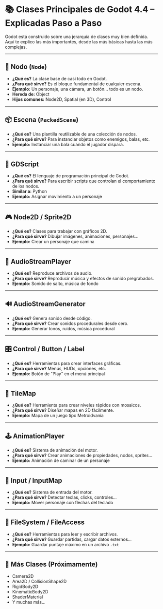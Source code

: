 # 📚 Clases Principales de Godot 4.4 – Explicadas Paso a Paso

Godot está construido sobre una jerarquía de clases muy bien definida. Aquí te explico las más importantes, desde las más básicas hasta las más complejas.

---

## 🔷 Nodo (`Node`)

- **¿Qué es?** La clase base de casi todo en Godot.
- **¿Para qué sirve?** Es el bloque fundamental de cualquier escena.
- **Ejemplo:** Un personaje, una cámara, un botón... todo es un nodo.
- **Hereda de:** Object
- **Hijos comunes:** Node2D, Spatial (en 3D), Control

---

## 📦 Escena (`PackedScene`)

- **¿Qué es?** Una plantilla reutilizable de una colección de nodos.
- **¿Para qué sirve?** Para instanciar objetos como enemigos, balas, etc.
- **Ejemplo:** Instanciar una bala cuando el jugador dispara.

---

## 🧮 GDScript

- **¿Qué es?** El lenguaje de programación principal de Godot.
- **¿Para qué sirve?** Para escribir scripts que controlan el comportamiento de los nodos.
- **Similar a:** Python
- **Ejemplo:** Asignar movimiento a un personaje

---

## 🎮 Node2D / Sprite2D

- **¿Qué es?** Clases para trabajar con gráficos 2D.
- **¿Para qué sirve?** Dibujar imágenes, animaciones, personajes...
- **Ejemplo:** Crear un personaje que camina

---

## 🎵 AudioStreamPlayer

- **¿Qué es?** Reproduce archivos de audio.
- **¿Para qué sirve?** Reproducir música y efectos de sonido pregrabados.
- **Ejemplo:** Sonido de salto, música de fondo

---

## 🔊 AudioStreamGenerator

- **¿Qué es?** Genera sonido desde código.
- **¿Para qué sirve?** Crear sonidos procedurales desde cero.
- **Ejemplo:** Generar tonos, ruidos, música procedural

---

## 🎛️ Control / Button / Label

- **¿Qué es?** Herramientas para crear interfaces gráficas.
- **¿Para qué sirve?** Menús, HUDs, opciones, etc.
- **Ejemplo:** Botón de "Play" en el menú principal

---

## 🧱 TileMap

- **¿Qué es?** Herramienta para crear niveles rápidos con mosaicos.
- **¿Para qué sirve?** Diseñar mapas en 2D fácilmente.
- **Ejemplo:** Mapa de un juego tipo Metroidvania

---

## 🕹️ AnimationPlayer

- **¿Qué es?** Sistema de animación del motor.
- **¿Para qué sirve?** Crear animaciones de propiedades, nodos, sprites...
- **Ejemplo:** Animación de caminar de un personaje

---

## 🧭 Input / InputMap

- **¿Qué es?** Sistema de entrada del motor.
- **¿Para qué sirve?** Detectar teclas, clicks, controles...
- **Ejemplo:** Mover personaje con flechas del teclado

---

## 📁 FileSystem / FileAccess

- **¿Qué es?** Herramientas para leer y escribir archivos.
- **¿Para qué sirve?** Guardar partidas, cargar datos externos...
- **Ejemplo:** Guardar puntaje máximo en un archivo `.txt`

---

## 🧠 Más Clases (Próximamente)
- Camera2D
- Area2D / CollisionShape2D
- RigidBody2D
- KinematicBody2D
- ShaderMaterial
- Y muchas más...
